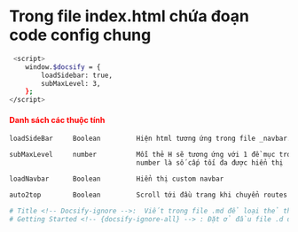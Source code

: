 # Trong file index.html chứa đoạn code config chung

```bash
 <script>
    window.$docsify = {
        loadSidebar: true,
        subMaxLevel: 3,
    };
</script>
```

#### <span style="color: red;">Danh sách các thuộc tính</span>

```bash
loadSideBar     Boolean         Hiện html tương ứng trong file _navbar.md

subMaxLevel     number          Mỗi thẻ H sẽ tương ứng với 1 đề mục trong sideBar,
                                number là số cấp tối đa được hiển thị

loadNavbar      Boolean         Hiển thị custom navbar

auto2top        Boolean         Scroll tới đầu trang khi chuyển routes

# Title <!-- Docsify-ignore -->:  Viết trong file .md để loại thẻ thẻ H này khỏi sideBar
# Getting Started <!-- {docsify-ignore-all} --> : Đặt ở đầu file .d để loại toàn bộ chỉ mục trong file này ra khỏi sideBar
```

